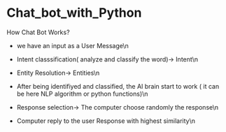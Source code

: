 # Chat_bot_with_Python

How Chat Bot Works?

* we have an input as a User Message\n

* Intent classsification( analyze and classify the word)-> Intent\n

* Entity Resolution-> Entities\n

* After being identifiyed and classified, the AI brain start to work ( it can be here NLP algorithm or python functions)\n

* Response selection-> The computer choose randomly the response\n

* Computer reply to the user Response with highest similarity\n
